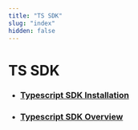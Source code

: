```yaml
---
title: "TS SDK"
slug: "index"
hidden: false
---
```


# TS SDK

- ### [Typescript SDK Installation](typescript-sdk.md)
- ### [Typescript SDK Overview](typescript-sdk-overview.md)
